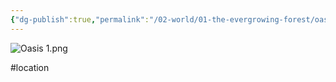 ```yaml
---
{"dg-publish":true,"permalink":"/02-world/01-the-evergrowing-forest/oasis/"}
---
```


![Oasis 1.png](/img/user/00_GM%20Tools/Maps/Oasis%201.png)



#location